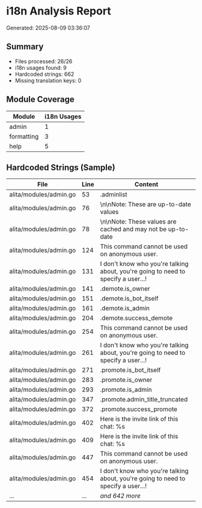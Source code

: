# i18n Analysis Report

Generated: 2025-08-09 03:36:07

## Summary

- Files processed: 26/26
- i18n usages found: 9
- Hardcoded strings: 662
- Missing translation keys: 0

## Module Coverage

| Module | i18n Usages |
|--------|-------------|
| admin | 1 |
| formatting | 3 |
| help | 5 |

## Hardcoded Strings (Sample)

| File | Line | Content |
|------|------|----------|
| alita/modules/admin.go | 53 | .adminlist |
| alita/modules/admin.go | 76 | \n\nNote: These are up-to-date values |
| alita/modules/admin.go | 78 | \n\nNote: These values are cached and may not be up-to-date |
| alita/modules/admin.go | 124 | This command cannot be used on anonymous user. |
| alita/modules/admin.go | 131 | I don't know who you're talking about, you're going to need to specify a user...! |
| alita/modules/admin.go | 141 | .demote.is_owner |
| alita/modules/admin.go | 151 | .demote.is_bot_itself |
| alita/modules/admin.go | 161 | .demote.is_admin |
| alita/modules/admin.go | 204 | .demote.success_demote |
| alita/modules/admin.go | 254 | This command cannot be used on anonymous user. |
| alita/modules/admin.go | 261 | I don't know who you're talking about, you're going to need to specify a user...! |
| alita/modules/admin.go | 271 | .promote.is_bot_itself |
| alita/modules/admin.go | 283 | .promote.is_owner |
| alita/modules/admin.go | 293 | .promote.is_admin |
| alita/modules/admin.go | 347 | .promote.admin_title_truncated |
| alita/modules/admin.go | 372 | .promote.success_promote |
| alita/modules/admin.go | 402 | Here is the invite link of this chat: %s |
| alita/modules/admin.go | 409 | Here is the invite link of this chat: %s |
| alita/modules/admin.go | 447 | This command cannot be used on anonymous user. |
| alita/modules/admin.go | 454 | I don't know who you're talking about, you're going to need to specify a user...! |
| ... | ... | *and 642 more* |
